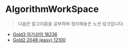 # AlgorithmWorkSpace

> 다음은 알고리즘을 공부하며 정리해놓은 노션 링크입니다. 

* [Gold3 아기상어 16236](https://imported-event-228.notion.site/16236-77a654b61df449b9a1dd8f2aed5009a8?pvs=4)
* [Gold2 2048 (easy) 12100](https://imported-event-228.notion.site/12100-988fcb06371944efa5f569a30aebd194?pvs=4)
